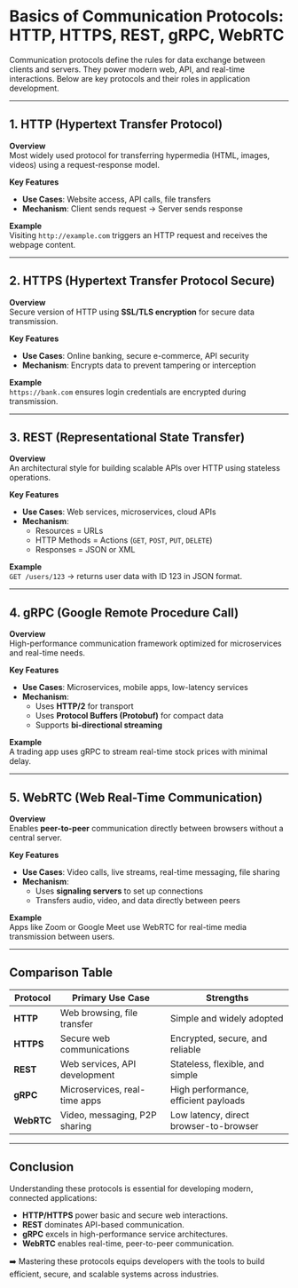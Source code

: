 # Basics of Communication Protocols: HTTP, HTTPS, REST, gRPC, WebRTC

Communication protocols define the rules for data exchange between clients and servers. They power modern web, API, and real-time interactions. Below are key protocols and their roles in application development.

---

## 1. HTTP (Hypertext Transfer Protocol)

**Overview**  
Most widely used protocol for transferring hypermedia (HTML, images, videos) using a request-response model.

**Key Features**  
- **Use Cases**: Website access, API calls, file transfers  
- **Mechanism**: Client sends request → Server sends response

**Example**  
Visiting `http://example.com` triggers an HTTP request and receives the webpage content.

---

## 2. HTTPS (Hypertext Transfer Protocol Secure)

**Overview**  
Secure version of HTTP using **SSL/TLS encryption** for secure data transmission.

**Key Features**  
- **Use Cases**: Online banking, secure e-commerce, API security  
- **Mechanism**: Encrypts data to prevent tampering or interception

**Example**  
`https://bank.com` ensures login credentials are encrypted during transmission.

---

## 3. REST (Representational State Transfer)

**Overview**  
An architectural style for building scalable APIs over HTTP using stateless operations.

**Key Features**  
- **Use Cases**: Web services, microservices, cloud APIs  
- **Mechanism**:  
  - Resources = URLs  
  - HTTP Methods = Actions (`GET`, `POST`, `PUT`, `DELETE`)  
  - Responses = JSON or XML

**Example**  
`GET /users/123` → returns user data with ID 123 in JSON format.

---

## 4. gRPC (Google Remote Procedure Call)

**Overview**  
High-performance communication framework optimized for microservices and real-time needs.

**Key Features**  
- **Use Cases**: Microservices, mobile apps, low-latency services  
- **Mechanism**:  
  - Uses **HTTP/2** for transport  
  - Uses **Protocol Buffers (Protobuf)** for compact data  
  - Supports **bi-directional streaming**

**Example**  
A trading app uses gRPC to stream real-time stock prices with minimal delay.

---

## 5. WebRTC (Web Real-Time Communication)

**Overview**  
Enables **peer-to-peer** communication directly between browsers without a central server.

**Key Features**  
- **Use Cases**: Video calls, live streams, real-time messaging, file sharing  
- **Mechanism**:  
  - Uses **signaling servers** to set up connections  
  - Transfers audio, video, and data directly between peers

**Example**  
Apps like Zoom or Google Meet use WebRTC for real-time media transmission between users.

---

## Comparison Table

| Protocol | Primary Use Case               | Strengths                            |
|----------|--------------------------------|--------------------------------------|
| **HTTP** | Web browsing, file transfer     | Simple and widely adopted            |
| **HTTPS**| Secure web communications       | Encrypted, secure, and reliable      |
| **REST** | Web services, API development   | Stateless, flexible, and simple      |
| **gRPC** | Microservices, real-time apps   | High performance, efficient payloads |
| **WebRTC**| Video, messaging, P2P sharing  | Low latency, direct browser-to-browser |

---

## Conclusion

Understanding these protocols is essential for developing modern, connected applications:

- **HTTP/HTTPS** power basic and secure web interactions.
- **REST** dominates API-based communication.
- **gRPC** excels in high-performance service architectures.
- **WebRTC** enables real-time, peer-to-peer communication.

➡️ Mastering these protocols equips developers with the tools to build efficient, secure, and scalable systems across industries.
